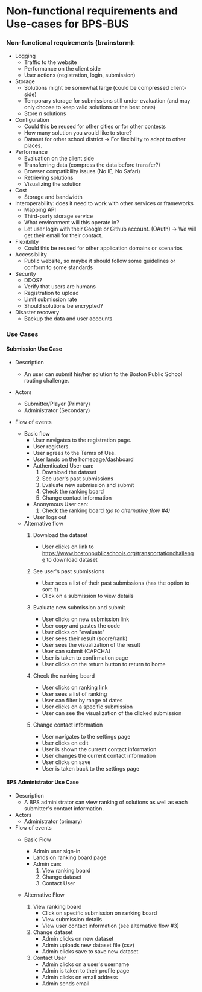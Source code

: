 # Non-functional requirements and Use-cases for BPS-BUS

### Non-functional requirements (brainstorm):
* Logging
  * Traffic to the website
  * Performance on the client side
  * User actions (registration, login, submission)
* Storage
  * Solutions might be somewhat large (could be compressed client-side)
  * Temporary storage for submissions still under evaluation (and may only choose to keep valid solutions or the best ones)
  * Store *n* solutions
* Configuration
  * Could this be reused for other cities or for other contests
  * How many solution you would like to store?
  * Dataset for other school district -> For flexibility to adapt to other places.
* Performance
  * Evaluation on the client side
  * Transferring data (compress the data before transfer?)
  * Browser compatibility issues (No IE, No Safari)
  * Retrieving solutions
  * Visualizing the solution
* Cost
  * Storage and bandwidth
* Interoperability: does it need to work with other services or frameworks
  * Mapping API
  * Third-party storage service
  * What environment will this operate in?
  * Let user login with their Google or Github account. (OAuth) -> We will get their email for their contact. 
* Flexibility
  * Could this be reused for other application domains or scenarios
* Accessibility
  * Public website, so maybe it should follow some guidelines or conform to some standards
* Security
  * DDOS?
  * Verify that users are humans
  * Registration to upload
  * Limit submission rate
  * Should solutions be encrypted?
* Disaster recovery
  * Backup the data and user accounts

### Use Cases

#### Submission Use Case
* Description
    * An user can submit his/her solution to the Boston Public School routing challenge.
* Actors
    * Submitter/Player (Primary)
    * Administrator (Secondary)

* Flow of events
    * Basic flow
        * User navigates to the registration page.
        * User registers.
        * User agrees to the Terms of Use.
        * User lands on the homepage/dashboard
        * Authenticated User can:
            1. Download the dataset
            2. See user's past submissions
            3. Evaluate new submission and submit
            4. Check the ranking board
            5. Change contact information
        * Anonymous User can:
            1. Check the ranking board *(go to alternative flow #4)*
        * User logs out
    * Alternative flow
        1. Download the dataset
            * User clicks on link to https://www.bostonpublicschools.org/transportationchallenge to download dataset
        2. See user's past submissions
            * User sees a list of their past submissions (has the option to sort it)
            * Click on a submission to view details
        3. Evaluate new submission and submit
            *  User clicks on new submission link
            *  User copy and pastes the code
            *  User clicks on "evaluate"
            *  User sees their result (score/rank)
            *  User sees the visualization of the result
            *  User can submit (CAPCHA)
            *  User is taken to confirmation page
            *  User clicks on the return button to return to home

        4. Check the ranking board
            * User clicks on ranking link
            * User sees a list of ranking
            * User can filter by range of dates 
            * User clicks on a specific submission
            * User can see the visualization of the clicked submission
        5. Change contact information
            * User navigates to the settings page
            * User clicks on edit
            * User is shown the current contact information
            * User changes the current contact information
            * User clicks on save
            * User is taken back to the settings page 

#### BPS Administrator Use Case
* Description
    * A BPS administrator can view ranking of solutions as well as each submitter's contact information.
* Actors
    * Administrator (primary)
* Flow of events
    * Basic Flow
        * Admin user sign-in.
        * Lands on ranking board page
        * Admin can:
            1. View ranking board
            2. Change dataset
            3. Contact User
        
    * Alternative Flow
        1. View ranking board
            * Click on specific submission on ranking board
            * View submission details 
            * View user contact information (see alternative flow #3)
        2. Change dataset
            * Admin clicks on new dataset
            * Admin uploads new dataset file (csv)
            * Admin clicks save to save new dataset
        3. Contact User
            * Admin clicks on a user's username
            * Admin is taken to their profile page
            * Admin clicks on email address
            * Admin sends email